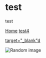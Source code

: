 # test
test

<a href="/#readme">Home</a>
<a href="/test4.md">test4</a>

<a href="https://example.com/" target="_blank">target="_blank"d</a>

<!-- <img src="https://upload.wikimedia.org/wikipedia/en/thumb/9/94/Wheatley.png/250px-Wheatley.png" alt="wheatley"> -->

![Random image](https://random-image-pepebigotes.vercel.app/api/random-image)